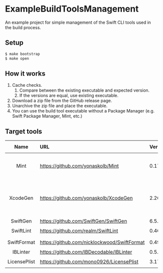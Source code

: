 ExampleBuildToolsManagement
===

An example project for simple management of the Swift CLI tools used in the build process. 

## Setup

```sh
$ make bootstrap
$ make open
```

## How it works

1. Cache checks.
    1. Compare between the existing executable and expected version.
    1. If the versions are equal, use existing executable.
1. Download a zip file from the GitHub release page.
1. Unarchive the zip file and place the executable.
1. You can use the build tool executable without a Package Manager (e.g. Swift Package Manager, Mint, etc.)

## Target tools

|Name|URL|Version|`lipo -archs`|Note|
|:-:|:-|:-|:-|:-|
|Mint|https://github.com/yonaskolb/Mint|0.17.0|`x86_64 arm64`|Do not use in this project|
|XcodeGen|https://github.com/yonaskolb/XcodeGen|2.26.0|`x86_64 arm64`|It won't work properly with symbolic link.|
|SwiftGen|https://github.com/SwiftGen/SwiftGen|6.5.1|`x86_64`|-|
|SwiftLint|https://github.com/realm/SwiftLint|0.46.2|`x86_64 arm64`|-|
|SwiftFormat|https://github.com/nicklockwood/SwiftFormat|0.49.4|`x86_64 arm64`|-|
|IBLinter|https://github.com/IBDecodable/IBLinter|0.5.0|`x86_64`|-|
|LicensePlist|https://github.com/mono0926/LicensePlist|3.17.0|`x86_64 arm64`|-|
